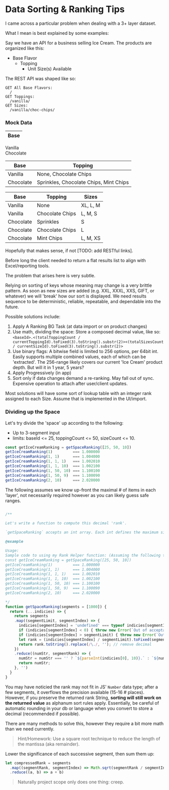 # Data Sorting & Ranking Tips

I came across a particular problem when dealing with a 3+ layer dataset.

What I mean is best explained by some examples:

Say we have an API for a business selling Ice Cream.
The products are organized like this:

* Base Flavor
  * Topping
    * Unit Size(s) Available

The REST API was shaped like so:

```
GET All Base Flavors: 
  /
GET Toppings: 
  /vanilla/
GET Sizes:
  /vanilla/choc-chips/
```

### Mock Data

|Base      |
|----------|
Vanilla   
Chocolate 

Base      | Topping         
----------|-----------------
Vanilla   | None, Chocolate Chips 
Chocolate | Sprinkles, Chocolate Chips, Mint Chips      

Base      | Topping         | Sizes
----------|-----------------|-------
Vanilla   | None            | XL, L, M
Vanilla   | Chocolate Chips | L, M, S
Chocolate | Sprinkles       | S
Chocolate | Chocolate Chips | L
Chocolate | Mint Chips      | L, M, XS


Hopefully that makes sense, if not [TODO: add RESTful links].


Before long the client needed to return a flat results list to align with Excel/reporting tools.

The problem that arises here is very subtle.

Relying on sorting of keys whose meaning may change is a very brittle pattern.
As soon as new sizes are added (e.g. XXL, XXXL, XXS, GIFT, or whatever) we will 'break' how our sort is displayed.
We need results sequence to be deterministic, reliable, repeatable, and dependable into the future.

Possible solutions include:

1. Apply A Ranking BG Task (at data import or on product changes)
  1. Use math, dividing the space: Store a composed decimal value, like so: `<baseId>.<(totalToppingCount / currentToppingId).toFixed(3).toString().substr(2)><(totalSizesCount / currentSizeId).toFixed(3).toString().substr(2)>`
  1. Use binary flags: A bitwise field is limited to 256 options, per 64bit int. Easily supports multiple combined values, each of which can be 'extracted'. The 256-range likely covers our current 'Ice Cream' product depth. But will it in 1 year, 5 years?
1. Apply Progressively (in app)
  1. Sort only if data changes demand a re-ranking. May fall out of sync. Expensive operation to attach after user/client updates.

Most solutions will have some sort of lookup table with an integer rank assigned to each Size. Assume that is implemented in the UI/import.

### Dividing up the Space

Let's try divide the 'space' up according to the following:

* Up to 3-segment input
* limits: baseId <= 25, toppingCount <= 50, sizeCount <= 10.

```js
const getIceCreamRanking = getSpaceRanking([25, 50, 10])
getIceCreamRanking(1)         === 1.000000
getIceCreamRanking(1, 1)      === 1.004000
getIceCreamRanking(1, 1, 1)   === 1.002010
getIceCreamRanking(1, 1, 10)  === 1.002100
getIceCreamRanking(1, 50, 10) === 1.100100
getIceCreamRanking(1, 50, 9)  === 1.100090
getIceCreamRanking(2, 10)     === 2.020000
```

The following assumes we know up-front the maximal # of items in each 'layer', not necessarily required however as you can likely guess safe ranges.

```js

/**

Let's write a function to compute this decimal 'rank'.

`getSpaceRanking` accepts an int array. Each int defines the maximum size of the 'segment/level/layer'

@example 

Usage:
Sample code to using my Rank Helper function: (Assuming the following true: baseId < 25, toppingCount < 50, sizeCount < 10)
const getIceCreamRanking = getSpaceRanking([25, 50, 10])
getIceCreamRanking(1)         === 1.000000
getIceCreamRanking(1, 1)      === 1.004000
getIceCreamRanking(1, 1, 1)   === 1.002010
getIceCreamRanking(1, 1, 10)  === 1.002100
getIceCreamRanking(1, 50, 10) === 1.100100
getIceCreamRanking(1, 50, 9)  === 1.100090
getIceCreamRanking(2, 10)     === 2.020000

*/
function getSpaceRanking(segments = [1000]) {
  return (...indicies) => {
    return segments
    .map((segmentLimit, segmentIndex) => {
      indicies[segmentIndex] = 'undefined' === typeof indicies[segmentIndex] ? 0 : indicies[segmentIndex];
      if (indicies[segmentIndex] < 0) { throw new Error(`Out of acceptable range: ${indicies[segmentIndex]}`) }
      if (indicies[segmentIndex] > segmentLimit) { throw new Error(`Out of acceptable range: ${indicies[segmentIndex]}`) }
      let rank = (indicies[segmentIndex] / segmentLimit).toFixed(segmentLimit.toString().length)
      return rank.toString().replace(/\./, ''); // remove decimal
    })
    .reduce((numStr, segmentRank) => {
      numStr = numStr === '' ? `${parseInt(indicies[0], 10)}.` : `${numStr}${segmentRank}`;
      return numStr;
    }, '')
  }
}

```


You may have noticied the rank may not fit in JS' `Number` data type; after a few segments, it overflows the precision available (15-16 # places).
However, if you preserve the returned rank String, **sorting will still work on the returned value** as alphanum sort rules apply.
Essentially, be careful of automatic rounding in your db or language when you convert to store a decimal (recommended if possible).

There are many methods to solve this, however they require a bit more math than we need currently.

> Hint/Homework: Use a square root technique to reduce the length of the mantissa (aka remainder). 

Lower the significance of each successive segment, then sum them up:
```js
let compressedRank = segments
  .map((segmentRank, segmentIndex) => Math.sqrt(segmentRank / segmentIndex))
  .reduce((a, b) => a + b)
```




> Naturally project scope only does one thing: creep.


